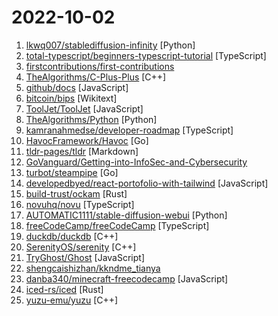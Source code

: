 # 2022-10-02

1. [lkwq007/stablediffusion-infinity](https://github.com/lkwq007/stablediffusion-infinity "Outpainting with Stable Diffusion on an infinite canvas") [Python]
2. [total-typescript/beginners-typescript-tutorial](https://github.com/total-typescript/beginners-typescript-tutorial "An interactive TypeScript tutorial for beginners") [TypeScript]
3. [firstcontributions/first-contributions](https://github.com/firstcontributions/first-contributions "🚀✨ Help beginners to contribute to open source projects") 
4. [TheAlgorithms/C-Plus-Plus](https://github.com/TheAlgorithms/C-Plus-Plus "Collection of various algorithms in mathematics, machine learning, computer science and physics implemented in C++ for educational purposes.") [C++]
5. [github/docs](https://github.com/github/docs "The open-source repo for docs.github.com") [JavaScript]
6. [bitcoin/bips](https://github.com/bitcoin/bips "Bitcoin Improvement Proposals") [Wikitext]
7. [ToolJet/ToolJet](https://github.com/ToolJet/ToolJet "Extensible low-code framework for building business applications. Connect to databases, cloud storages, GraphQL, API endpoints, Airtable, etc and build apps using drag and drop application builder. Built using JavaScript/TypeScript. 🚀") [JavaScript]
8. [TheAlgorithms/Python](https://github.com/TheAlgorithms/Python "All Algorithms implemented in Python") [Python]
9. [kamranahmedse/developer-roadmap](https://github.com/kamranahmedse/developer-roadmap "Interactive roadmaps, guides and other educational content to help developers grow in their careers.") [TypeScript]
10. [HavocFramework/Havoc](https://github.com/HavocFramework/Havoc "The Havoc Framework") [Go]
11. [tldr-pages/tldr](https://github.com/tldr-pages/tldr "📚 Collaborative cheatsheets for console commands") [Markdown]
12. [GoVanguard/Getting-into-InfoSec-and-Cybersecurity](https://github.com/GoVanguard/Getting-into-InfoSec-and-Cybersecurity "A shorter, less intimidating list of infosec resources helpful for anyone trying to learn.") 
13. [turbot/steampipe](https://github.com/turbot/steampipe "Use SQL to instantly query your cloud services (AWS, Azure, GCP and more). Open source CLI. No DB required.") [Go]
14. [developedbyed/react-portofolio-with-tailwind](https://github.com/developedbyed/react-portofolio-with-tailwind "") [JavaScript]
15. [build-trust/ockam](https://github.com/build-trust/ockam "Orchestrate end-to-end encryption, mutual authentication, key management, credential management & authorization policy enforcement — at scale.") [Rust]
16. [novuhq/novu](https://github.com/novuhq/novu "⭐ A fully functional real-time notification center for your web and react apps. The only open-source notifications infrastructure that manages multi-channel content, scheduled notifications, digest engine, user preferences, and delivers Email, SMS, Push and Chat notifications using a single API. ⚡") [TypeScript]
17. [AUTOMATIC1111/stable-diffusion-webui](https://github.com/AUTOMATIC1111/stable-diffusion-webui "Stable Diffusion web UI") [Python]
18. [freeCodeCamp/freeCodeCamp](https://github.com/freeCodeCamp/freeCodeCamp "freeCodeCamp.org's open-source codebase and curriculum. Learn to code for free.") [TypeScript]
19. [duckdb/duckdb](https://github.com/duckdb/duckdb "DuckDB is an in-process SQL OLAP Database Management System") [C++]
20. [SerenityOS/serenity](https://github.com/SerenityOS/serenity "The Serenity Operating System 🐞") [C++]
21. [TryGhost/Ghost](https://github.com/TryGhost/Ghost "Turn your audience into a business. Publishing, memberships, subscriptions and newsletters.") [JavaScript]
22. [shengcaishizhan/kkndme_tianya](https://github.com/shengcaishizhan/kkndme_tianya "天涯 kkndme 神贴聊房价") 
23. [danba340/minecraft-freecodecamp](https://github.com/danba340/minecraft-freecodecamp "") [JavaScript]
24. [iced-rs/iced](https://github.com/iced-rs/iced "A cross-platform GUI library for Rust, inspired by Elm") [Rust]
25. [yuzu-emu/yuzu](https://github.com/yuzu-emu/yuzu "Nintendo Switch Emulator") [C++]

